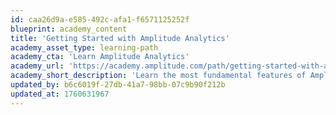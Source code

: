 ```yaml
---
id: caa26d9a-e585-492c-afa1-f6571125252f
blueprint: academy_content
title: 'Getting Started with Amplitude Analytics'
academy_asset_type: learning-path
academy_cta: 'Learn Amplitude Analytics'
academy_url: 'https://academy.amplitude.com/path/getting-started-with-amplitude-analytics-learning-path'
academy_short_description: 'Learn the most fundamental features of Amplitude Analytics, including cohorts.'
updated_by: b6c6019f-27db-41a7-98bb-07c9b90f212b
updated_at: 1760631967
---
```

